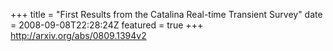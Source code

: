 +++
title = "First Results from the Catalina Real-time Transient Survey"
date = 2008-09-08T22:28:24Z
featured = true
+++
http://arxiv.org/abs/0809.1394v2